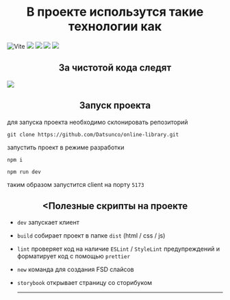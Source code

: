 <h1 align="center">В проекте использутся такие технологии как</h1>
  
![Vite](https://img.shields.io/badge/vite-%23646CFF.svg?style=for-the-badge&logo=vite&logoColor=white)
![](https://img.shields.io/badge/TypeScript-007ACC?style=for-the-badge&logo=typescript&logoColor=white)
![](https://img.shields.io/badge/React-20232A?style=for-the-badge&logo=react&logoColor=61DAFB)
![](https://img.shields.io/badge/Redux-593D88?style=for-the-badge&logo=redux&logoColor=white)
![](https://img.shields.io/badge/React_Router-CA4245?style=for-the-badge&logo=react-router&logoColor=white)

<h2 align="center">За чистотой кода следят</h2>

![](https://img.shields.io/badge/eslint-3A33D1?style=for-the-badge&logo=eslint&logoColor=white)

<h2 align="center">Запуск проекта</h2>

для запуска проекта необходимо склонировать репозиторий

```
git clone https://github.com/Datsunco/online-library.git
```

запустить проект в режиме разработки

```node
npm i

npm run dev
```

таким образом запустится client на порту `5173`


<h2 align="center"><Полезные скрипты на проекте</h2>

- `dev` запускает клиент
- `build` собирает проект в папке `dist` (html / css / js)
- `lint` проверяет код на наличие `ESLint` / `StyleLint` предупреждений и форматирует код с помощью `prettier` 
- `new` команда для создания FSD слайсов
- `storybook` открывает страницу со сторибуком

  ___

